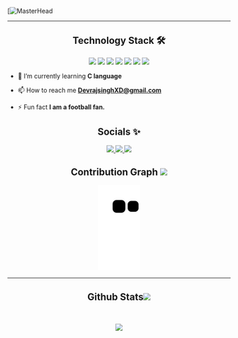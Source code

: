 [![MasterHead](https://64.media.tumblr.com/d69dd87eef8d7175c3fde44a454fb193/f5086ac2846e4387-c1/s540x810/8b53cba0d131fec9dc9df764040e3a2e32210e62.gifv)

---

<h2 align="center">Technology Stack 🛠</h2>

<p align="center">
<img src="https://img.shields.io/badge/-C-black?style=flat-square&logo=c"/>
<img src="https://img.shields.io/badge/-C++-black?style=flat-square&logo=cplusplus"/>
<img src="https://img.shields.io/badge/-VsCode-black?style=flat-square&logo=visualstudiocode"/>
<img src="https://img.shields.io/badge/-JavaScript-black?style=flat-square&logo=javascript"/>
<img src="https://img.shields.io/badge/-HTML5-black?style=flat-square&logo=html5&logoColor=white"/>
<img src="https://img.shields.io/badge/-CSS3-black?style=flat-square&logo=css3"/>
<img src="https://img.shields.io/badge/-Blogger-black?style=flat-square&logo=blogger"/>
</p>

- 🌱 I’m currently learning **C language**

- 📫 How to reach me **DevrajsinghXD@gmail.com**

- ⚡ Fun fact **I am a football fan.**

<h2 align="center">Socials ✨</h2>

<div align="center">
<a href="https://www.telegram.me/DevUzumaki">
 <img src="https://img.shields.io/badge/-@DevUzumaki-black?style=flat-square&logo=telegram&logoColor=white&link=https://www.telegram.me/DevUzumaki"/>
</a>
<a href="https://www.instagram.com/iamvoidwalker/">
 <img src="https://img.shields.io/badge/-iamvoidwalker-black?style=flat-square&logo=instagram&logoColor=white&link=https://www.instagram.com/iamvoidwalker/"/>
</a>

<a href="https://youtube.com/@HawkRage">
 <img src="https://img.shields.io/badge/-warlordsnet-black?style=flat-square&logo=youtube&logoColor=white&link=https://www.youtube.com/@HawkRage"/>
</a>
</div>

<h2 align="center">
 Contribution Graph <img src="https://media.giphy.com/media/xUA7aZeLE2e0P7Znz2/giphy.gif" width="50">
</h2>
<p align="center">
  <img src="https://github.com/DevrajXD/DevrajXD/raw/output/github-contribution-grid-snake.svg" alt="snake"></center>
</p>

---

<h2 align="center">
 Github Stats<img src="https://media.giphy.com/media/VgCDAzcKvsR6OM0uWg/giphy.gif" width="50">
</h2>
<br>
<p align = "center">
 <img  src="https://github-readme-streak-stats.herokuapp.com/?user=DevrajXD&show_icons=true&locale=en&layout=compact&theme=radical&line_height=0" />
</p>  
